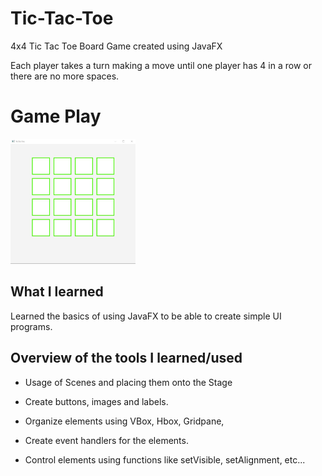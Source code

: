 # Tic-Tac-Toe
4x4 Tic Tac Toe Board Game created using JavaFX

Each player takes a turn making a move until one player has 4 in a row or there are no more spaces.

# Game Play

  <a href="https://github.com/Tic-Tac-Toe/">
    <img src="/images/tictactoeStart.jpg" alt="GameStart" width="200" height="200">
  </a>




## What I learned

Learned the basics of using JavaFX to be able to create simple UI programs.

## Overview of the tools I learned/used

* Usage of Scenes and placing them onto the Stage

* Create buttons, images and labels.

* Organize elements using VBox, Hbox, Gridpane, 

* Create event handlers for the elements.

* Control elements using functions like setVisible, setAlignment, etc...

